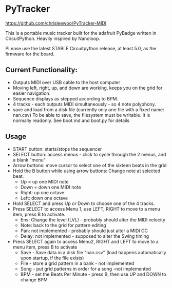 # PyTracker

https://github.com/chrisleewoo/PyTracker-MIDI

This is a portable music tracker built for the adafruit PyBadge written in CircuitPython. 
Heavily inspired by Nanoloop. 

PLease use the latest STABLE Circuitpython release, at least 5.0, as the firmware for the board. 
  
## Current Functionality:
  * Outputs MIDI over USB cable to the host computer 
  * Moving left, right, up, and down are working, keeps you on the grid for easier navigation.
  * Sequence displays as stepped according to BPM.
  * 4 tracks - each outputs MIDI simultaneously - so 4 note polyphony.
  * save and load from a disk file (currently only one file with a fixed name: nan.csv) To be able to save, the filesystem must be writable. It is normally readonly. See boot.md and boot.py for details

## Usage
* START button: starts/stops the sequencer
* SELECT button: access menus - click to cycle through the 2 menus, and a blank "menu"
* Arrow buttons: move cursor to select one of the sixteen beats in the grid
* Hold the B button while using arrow buttons: Change note at selected beat.
  * Up = up one MIDI note
  * Down = down  one MIDI note
  * Right: up one octave
  * Left: down one octave
* Hold SELECT and press Up or Down to choose one of the 4 tracks.
* Press SELECT to access Menu 1, use LEFT, RIGHT to move to a menu item, press B to activate.
  * Env: Change the level (LVL) - probably should alter the MIDI velocity
  * Note: back to the grid for pattern editing
  * Pan: not implemented - probably should just alter a MIDI CC
  * Delay: not implemented - supposed to alter the Swing timing
 * Press SELECT again to access Menu2, RIGHT and LEFT to move to a menu item, press B to activate
   * Save - Save data in a disk file "nan.csv" (load happens automatically upon startup, if the file exists)
   * File - store a grid pattern in a bank - not implemented
   * Song - put grid patterns in order for a song -not implemented
   * BPM - set the Beats Per Minute - press B, then use UP and DOWN to change BPM
   

